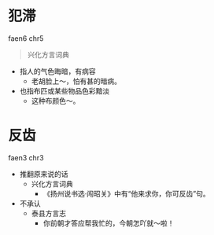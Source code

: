 # 犯滞
faen6 chr5
> 兴化方言词典
- 指人的气色晦暗，有病容
  - 老胡脸上～，怕有甚的暗病。
- 也指布匹或某些物品色彩黯淡
  - 这种布颜色～。

# 反齿
faen3 chr3
+ 推翻原来说的话
  * 兴化方言词典
    - 《扬州说书选·闯昭关》中有“他来求你，你可反齿”句。
+ 不承认
  * 泰县方言志
    - 你前朝才答应帮我忙的，今朝怎吖就～啦！
